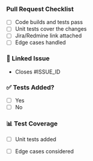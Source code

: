 ### Pull Request Checklist

- [ ] Code builds and tests pass
- [ ] Unit tests cover the changes
- [ ] Jira/Redmine link attached
- [ ] Edge cases handled
### 📌 Linked Issue
- Closes #ISSUE_ID

### ✅ Tests Added?
- [ ] Yes
- [ ] No

### 📊 Test Coverage
- [ ] Unit tests added
- [ ] Edge cases considered

